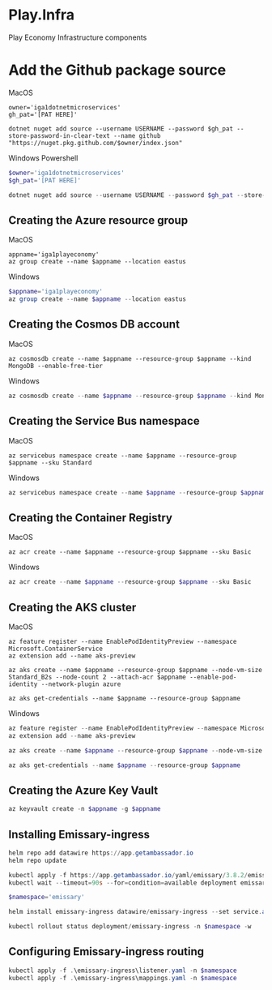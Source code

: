 # Play.Infra

Play Economy Infrastructure components

# Add the Github package source

MacOS

```shell
owner='iga1dotnetmicroservices'
gh_pat='[PAT HERE]'

dotnet nuget add source --username USERNAME --password $gh_pat --store-password-in-clear-text --name github "https://nuget.pkg.github.com/$owner/index.json"
```

Windows Powershell

```powershell
$owner='iga1dotnetmicroservices'
$gh_pat='[PAT HERE]'

dotnet nuget add source --username USERNAME --password $gh_pat --store-password-in-clear-text --name github "https://nuget.pkg.github.com/$owner/index.json"
```

## Creating the Azure resource group 

MacOS

```shell
appname='iga1playeconomy'
az group create --name $appname --location eastus
```

Windows

```powershell
$appname='iga1playeconomy'
az group create --name $appname --location eastus
```

## Creating the Cosmos DB account

MacOS

```shell
az cosmosdb create --name $appname --resource-group $appname --kind MongoDB --enable-free-tier
```

Windows

```powershell
az cosmosdb create --name $appname --resource-group $appname --kind MongoDB --enable-free-tier
```

## Creating the Service Bus namespace

MacOS

```shell
az servicebus namespace create --name $appname --resource-group $appname --sku Standard
```

Windows

```powershell
az servicebus namespace create --name $appname --resource-group $appname --sku Standard
```

## Creating the Container Registry

MacOS

```shell
az acr create --name $appname --resource-group $appname --sku Basic
```

Windows

```powershell
az acr create --name $appname --resource-group $appname --sku Basic
```

## Creating the AKS cluster

MacOS

```shell
az feature register --name EnablePodIdentityPreview --namespace Microsoft.ContainerService
az extension add --name aks-preview

az aks create --name $appname --resource-group $appname --node-vm-size Standard_B2s --node-count 2 --attach-acr $appname --enable-pod-identity --network-plugin azure

az aks get-credentials --name $appname --resource-group $appname
```

Windows

```powershell
az feature register --name EnablePodIdentityPreview --namespace Microsoft.ContainerService
az extension add --name aks-preview

az aks create --name $appname --resource-group $appname --node-vm-size Standard_B2s --node-count 2 --attach-acr $appname --enable-pod-identity --network-plugin azure

az aks get-credentials --name $appname --resource-group $appname
```

## Creating the Azure Key Vault

```powershell
az keyvault create -n $appname -g $appname
```

## Installing Emissary-ingress

```powershell
helm repo add datawire https://app.getambassador.io
helm repo update

kubectl apply -f https://app.getambassador.io/yaml/emissary/3.8.2/emissary-crds.yaml
kubectl wait --timeout=90s --for=condition=available deployment emissary-apiext -n emissary-system

$namespace='emissary'

helm install emissary-ingress datawire/emissary-ingress --set service.annotations."service\.beta\.kubernetes\.io/azure-dns-label-name"=$appname -n $namespace --create-namespace

kubectl rollout status deployment/emissary-ingress -n $namespace -w 
```

## Configuring Emissary-ingress routing

```powershell
kubectl apply -f .\emissary-ingress\listener.yaml -n $namespace
kubectl apply -f .\emissary-ingress\mappings.yaml -n $namespace
```
